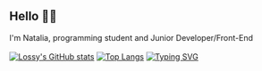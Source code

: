 ## Hello 🧜🏽

I'm Natalia, programming student and Junior Developer/Front-End
<br>
<br>
[![Lossy's GitHub stats](https://github-readme-stats-iota-two-81.vercel.app/api?username=LossyR&show_icons=true&theme=cobalt)](https://github.com/LossyR/github-readme-stats)
[![Top Langs](https://github-readme-stats-iota-two-81.vercel.app/api/top-langs/?username=LossyR&langs_count=5&theme=cobalt)](https://github.com/LossyR/github-readme-stats)
[![Typing SVG](https://readme-typing-svg.demolab.com/?lines=Lossy)](https://git.io/typing-svg)

